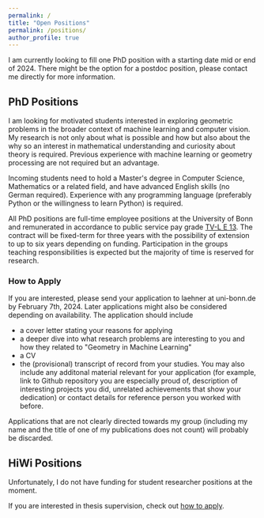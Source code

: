 ```yaml
---
permalink: /
title: "Open Positions"
permalink: /positions/
author_profile: true
---
```



I am currently looking to fill one PhD position with a starting date mid or end of 2024. There might be the option for a postdoc position, please contact me directly for more information.

## PhD Positions

I am looking for motivated students interested in exploring geometric problems in the broader context of machine learning and computer vision. My research is not only about what is possible and how but also about the why so an interest in mathematical understanding and curiosity about theory is required. Previous experience with machine learning or geometry processing are not required but an advantage. 

Incoming students need to hold a Master's degree in Computer Science, Mathematics or a related field, and have advanced English skills (no German required). Experience with any programming language (preferably Python or the willingness to learn Python) is required. 

All PhD positions are full-time employee positions at the University of Bonn and remunerated in accordance to public service pay grade [TV-L E 13](https://oeffentlicher-dienst.info/c/t/rechner/tv-l/west?id=tv-l-2023&matrix=1). The contract will be fixed-term for three years with the possibility of extension to up to six years depending on funding. Participation in the groups teaching responsibilities is expected but the majority of time is reserved for research. 


### How to Apply

If you are interested, please send your application to laehner at uni-bonn.de by February 7th, 2024. Later applications might also be considered depending on availability. 
The application should include 
* a cover letter stating your reasons for applying
* a deeper dive into what research problems are interesting to you and how they related to "Geometry in Machine Learning"
* a CV
* the (provisional) transcript of record from your studies. 
You may also include any additonal material relevant for your application (for example, link to Github repository you are especially proud of, description of interesting projects you did, unrelated achievements that show your dedication) or contact details for reference person you worked with before. 

Applications that are not clearly directed towards my group (including my name and the title of one of my publications does not count) will probably be discarded.


## HiWi Positions

Unfortunately, I do not have funding for student researcher positions at the moment.

If you are interested in thesis supervision, check out [how to apply](https://zorah.github.io/open_projects/). 

